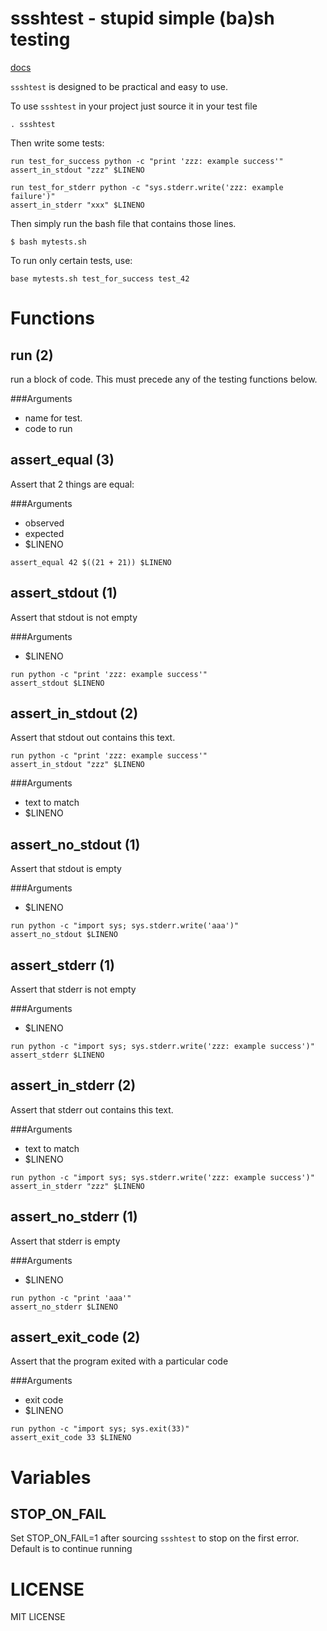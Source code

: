 ssshtest - **s**tupid **s**imple (ba)**sh** **test**ing
=======================================================

[docs](http://ryanlayer.github.io/ssshtest/)

`ssshtest` is designed to be practical and easy to use.

To use `ssshtest` in your project just source it in your test file

```
. ssshtest
```

Then write some tests:

```
run test_for_success python -c "print 'zzz: example success'"
assert_in_stdout "zzz" $LINENO

run test_for_stderr python -c "sys.stderr.write('zzz: example failure')"
assert_in_stderr "xxx" $LINENO
```

Then simply run the bash file that contains those lines.

```
$ bash mytests.sh
```

To run only certain tests, use:

```
base mytests.sh test_for_success test_42
```



Functions
=========

run (2)
-------

run a block of code. This must precede any of the testing functions below.

###Arguments

+ name for test.
+ code to run

assert_equal (3)
----------------

Assert that 2 things are equal:

###Arguments

+ observed
+ expected
+ $LINENO

```
assert_equal 42 $((21 + 21)) $LINENO
```

assert_stdout (1)
-----------------

Assert that stdout is not empty

###Arguments

+ $LINENO

```
run python -c "print 'zzz: example success'"
assert_stdout $LINENO
```

assert_in_stdout (2)
--------------------

Assert that stdout out contains this text.

```
run python -c "print 'zzz: example success'"
assert_in_stdout "zzz" $LINENO
```

###Arguments

+ text to match
+ $LINENO


assert_no_stdout (1)
--------------------

Assert that stdout is empty

###Arguments

+ $LINENO

```
run python -c "import sys; sys.stderr.write('aaa')"
assert_no_stdout $LINENO
```


assert_stderr (1)
-----------------

Assert that stderr is not empty

###Arguments

+ $LINENO

```
run python -c "import sys; sys.stderr.write('zzz: example success')"
assert_stderr $LINENO
```

assert_in_stderr (2)
--------------------

Assert that stderr out contains this text.

###Arguments

+ text to match
+ $LINENO

```
run python -c "import sys; sys.stderr.write('zzz: example success')"
assert_in_stderr "zzz" $LINENO
```

assert_no_stderr (1)
--------------------

Assert that stderr is empty

###Arguments

+ $LINENO

```
run python -c "print 'aaa'"
assert_no_stderr $LINENO
```

assert_exit_code (2)
--------------------

Assert that the program exited with a particular code

###Arguments

+ exit code
+ $LINENO

```
run python -c "import sys; sys.exit(33)"
assert_exit_code 33 $LINENO
```

Variables
=========

STOP_ON_FAIL
------------

Set STOP_ON_FAIL=1 after sourcing `ssshtest` to stop on the first error. Default is to continue running

LICENSE
=======

MIT LICENSE

